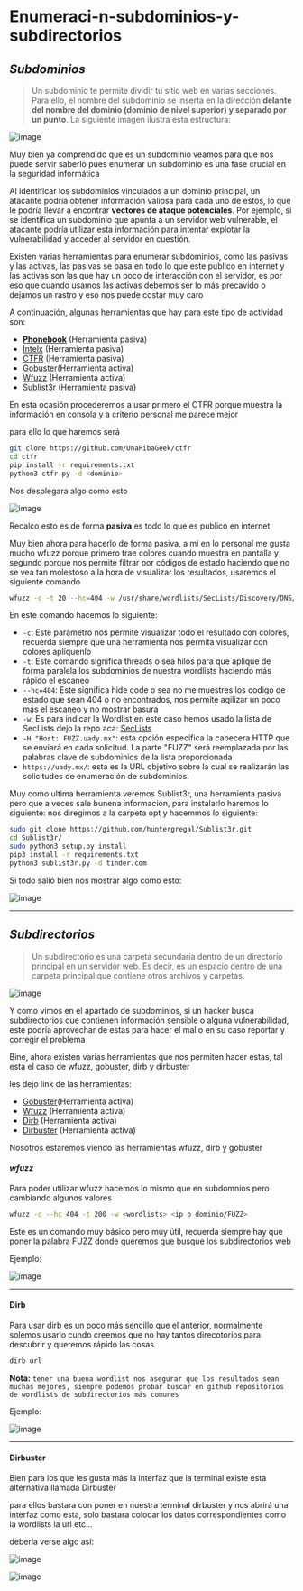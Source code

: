# Enumeraci-n-subdominios-y-subdirectorios

## *Subdominios*

> Un subdominio te permite dividir tu sitio web en varias secciones. Para ello, el nombre del subdominio se inserta en la dirección **delante del nombre del dominio (dominio de nivel superior) y separado por un punto**. La siguiente imagen ilustra esta estructura:

![image](https://github.com/JJoosh/Enumeraci-n-subdominios-y-subdirectorios/assets/122099216/76461105-473a-499e-aea0-17b57d340c62)


Muy bien ya comprendido que es un subdominio veamos para que nos puede servir saberlo pues enumerar un subdominio es una fase crucial en la seguridad informática 

Al identificar los subdominios vinculados a un dominio principal, un atacante podría obtener información valiosa para cada uno de estos, lo que le podría llevar a encontrar **vectores de ataque potenciales**. Por ejemplo, si se identifica un subdominio que apunta a un servidor web vulnerable, el atacante podría utilizar esta información para intentar explotar la vulnerabilidad y acceder al servidor en cuestión.

Existen varias herramientas para enumerar subdominios, como las pasivas y las activas, las pasivas se basa en todo lo que este publico en internet y las activas son las que hay un poco de interacción con el servidor, es por eso que cuando usamos las activas debemos ser lo más precavido o dejamos un rastro y eso nos puede costar muy caro 

A continuación, algunas herramientas que hay para este tipo de actividad son: 

- [**Phonebook**](https://phonebook.cz/) (Herramienta pasiva)
- [Intelx](https://intelx.io/) (Herramienta pasiva)
- [CTFR](https://github.com/UnaPibaGeek/ctfr) (Herramienta pasiva)
- [Gobuster](https://github.com/OJ/gobuster)(Herramienta activa)
- [Wfuzz](https://github.com/xmendez/wfuzz) (Herramienta activa)
- [Sublist3r](https://github.com/huntergregal/Sublist3r) (Herramienta pasiva)

En esta ocasión procederemos a usar primero el CTFR porque muestra la información en consola y a criterio personal me parece mejor 

para ello lo que haremos será 

```bash
git clone https://github.com/UnaPibaGeek/ctfr
cd ctfr
pip install -r requirements.txt
python3 ctfr.py -d <dominio>
```

Nos desplegara algo como esto 

![image](https://github.com/JJoosh/Enumeraci-n-subdominios-y-subdirectorios/assets/122099216/22a42dfe-f561-4622-9a24-0b40a19752f4)


Recalco esto es de forma **pasiva** es todo lo que es publico en internet 

Muy bien ahora para hacerlo de forma pasiva, a mi en lo personal me gusta mucho 
wfuzz porque primero trae colores cuando muestra en pantalla y segundo porque nos permite filtrar por códigos de estado haciendo que no se vea tan molestoso a la hora de visualizar los resultados, usaremos el siguiente comando

```bash
wfuzz -c -t 20 --hc=404 -w /usr/share/wordlists/SecLists/Discovery/DNS/subdomains-top1million-5000.txt -H "Host: FUZZ.uady.mx" https://uady.mx/ 
```


En este comando hacemos lo siguiente:

* `-c`: Este parámetro nos permite visualizar todo el resultado con colores, recuerda siempre que una herramienta nos permita visualizar con colores aplíquenlo
* `-t`: Este comando significa threads o sea hilos para que aplique de forma paralela los subdominios de nuestra wordlists haciendo más rápido el escaneo 
* `--hc=404`: Este significa hide code o sea no me muestres los codigo de estado que sean 404 o no encontrados, nos permite agilizar un poco más el escaneo y no mostrar basura 
* `-w`: Es para indicar la Wordlist en este caso hemos usado la lista de SecLists dejo la repo aca: [SecLists](https://github.com/danielmiessler/SecLists.git)
* `-H "Host: FUZZ.uady.mx"`: esta opción especifica la cabecera HTTP que se enviará en cada solicitud. La parte "FUZZ" será reemplazada por las palabras clave de subdominios de la lista proporcionada
* `https://uady.mx/`: esta es la URL objetivo sobre la cual se realizarán las solicitudes de enumeración de subdominios.


Muy como ultima herramienta veremos Sublist3r, una herramienta pasiva pero que a veces sale bunena información, para instalarlo haremos lo siguiente:
nos diregimos a la carpeta opt y hacemmos lo siguiente:

``` bash
sudo git clone https://github.com/huntergregal/Sublist3r.git
cd Sublist3r/
sudo python3 setup.py install 
pip3 install -r requirements.txt  
python3 sublist3r.py -d tinder.com
```

Si todo salió bien nos mostrar algo como esto: 

![image](https://github.com/JJoosh/Enumeraci-n-subdominios-y-subdirectorios/assets/122099216/485e97b4-3607-49c0-a8fd-453d9de97495)

____

## *Subdirectorios*

> Un subdirectorio es una carpeta secundaria dentro de un directorio principal en un servidor web. Es decir, es un espacio dentro de una carpeta principal que contiene otros archivos y carpetas.
> 

![image](https://github.com/JJoosh/Enumeraci-n-subdominios-y-subdirectorios/assets/122099216/9ed1e483-849e-44aa-87d5-64c7399d901a)


Y como vimos en el apartado de subdominios, si un hacker busca subdirectorios que contienen información sensible o alguna vulnerabilidad, este podría aprovechar de estas para hacer el mal o en su caso reportar y corregir el problema

Bine, ahora existen varias herramientas que nos permiten hacer estas, tal esta el caso de wfuzz, gobuster, dirb y dirbuster

les dejo link de las herramientas: 

- [Gobuster](https://github.com/OJ/gobuster)(Herramienta activa)
- [Wfuzz](https://github.com/xmendez/wfuzz) (Herramienta activa)
- [Dirb](https://github.com/v0re/dirb)  (Herramienta activa)
- [Dirbuster](https://www.kali.org/tools/dirbuster/) (Herramienta activa)

Nosotros estaremos viendo las herramientas wfuzz, dirb y gobuster 

#### *wfuzz*

Para poder utilizar wfuzz hacemos lo mismo que en subdomnios pero cambiando algunos valores

```bash
wfuzz -c --hc 404 -t 200 -w <wordlists> <ip o dominio/FUZZ> 
```

Este es un comando muy básico pero muy útil, recuerda siempre hay que poner la palabra FUZZ donde queremos que busque los subdirectorios web

Ejemplo:

![image](https://github.com/JJoosh/Enumeraci-n-subdominios-y-subdirectorios/assets/122099216/28c060cb-000b-4548-8741-99c3688da9d0)


___
#### Dirb

Para usar dirb es un poco más sencillo que el anterior, normalmente solemos usarlo cundo creemos que no hay tantos direcotorios para descubrir y queremos rápido las cosas

``` bash
dirb url
```

**Nota:** `tener una buena wordlist nos asegurar que los resultados sean muchas mejores, siempre podemos probar buscar en github repositorios de wordlists de subdirectorios más comunes `

Ejemplo:

![image](https://github.com/JJoosh/Enumeraci-n-subdominios-y-subdirectorios/assets/122099216/652d421c-d2a9-46cf-a510-309fd23854d3)

____ 

#### Dirbuster 

Bien para los que les gusta más la interfaz que la terminal existe esta alternativa llamada Dirbuster

para ellos bastara con poner en nuestra terminal dirbuster y nos abrirá una interfaz como esta, solo bastara colocar los datos correspondientes como la wordlists la url etc...

debería verse algo así: 

![image](https://github.com/JJoosh/Enumeraci-n-subdominios-y-subdirectorios/assets/122099216/34af0ad0-0393-44fd-be1a-c614652a6f9e)

![image](https://github.com/JJoosh/Enumeraci-n-subdominios-y-subdirectorios/assets/122099216/5e9f87d8-58b5-447e-91c0-0996bbee618f)

